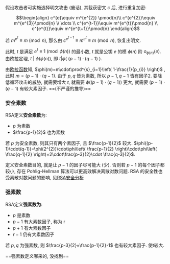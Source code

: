 假设攻击者可实施选择明文攻击 (废话), 其截获密文 $c$ 后, 进行重复加密:

$$\begin{align}
c^{e}\equiv m^{e^{2}} \pmod{n}\\
c^{e^{2}}\equiv m^{e^{3}}\pmod{n} \\
\dots \\
c^{e^{t-1}}\equiv m^{e^{t}}\pmod{n} \\
c^{e^{t}}\equiv m^{e^{t+1}}\pmod{n}
\end{align}$$

若 $m^{e^{t}}\equiv m\pmod{n}$, 那么由 $c^{e^{t-1}}\equiv m^{e^{t}}\equiv m\pmod{n}$, 恢复出明文.

此时, $t$ 是满足 $e^{t}\equiv 1\pmod{\phi(n)}$ 的最小数, $t$ 就是公钥 $e$ 的模 $\phi(n)$ 阶 $o_{\phi(n)}(e)$. 由欧拉定理, $t\ \vert\ \phi(\phi(n))$, 即 $t\vert \phi(\ (p-1)\cdot (q-1)\ )$.

由[欧拉函数](../../../../代数/数论/欧拉函数.md)知, $\phi(m)=m\cdot\prod^{s}_{i=1}\left( 1-\frac{1}{p_{i}} \right)$  , 此时 $m=(p-1)\cdot(q-1)$. 由于 $p, q$ 皆为素数, 所以 $p-1, q-1$ 皆有因子2. 要降低循环攻击的威胁, 就需要增大 $t$, 就需要 $\phi((p-1)\cdot(q-1))$ 更大, 就需要 $(p-1)\cdot(q-1)$ 有较大素因子. ==(不严谨的推导)==

### 安全素数

RSA定义**安全素数**为:
- $p$ 为素数
- $\frac{p-1}{2}$ 也为素数

若 $p$ 为安全素数, 则其只有两个素因子, 且 $\frac{p-1}{2}$ 较大. $\phi((p-1)\cdot(q-1))=\phi(2^{2})\cdot\phi\left( \frac{p-1}{2} \right)\cdot\phi\left( \frac{q-1}{2} \right)=2\cdot\frac{p-3}{2}\cdot \frac{q-3}{2}$.

定义安全素数目的, 就是让 $p-1$ 的因子尽可能大 (少). 否则若 $p-1$ 的每个因子都较小, 存在 Pohlig-Hellman 算法可以更高效解决离散对数问题. RSA 的安全性也受离散对数问题的影响, 见[RSA安全分析](../RSA.md)


### 强素数

RSA定义**强素数为**:
- $p$ 是素数
- $p-1$ 有大素数因子, 称为 r
- $p+1$ 有大素数因子
- $r-1$ 仍有大素数因子

若 $p,q$ 为强素数, 则 $\frac{p-3}{2}=\frac{p-1}{2}-1$ 也有较大素因子. 使t较大.

==强素数定义哪来的, 没找到==